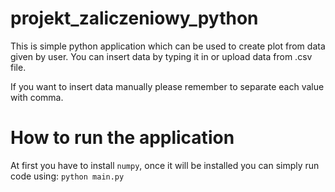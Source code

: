 # projekt_zaliczeniowy_python
This is simple python application which can be used to create plot from data given by user. 
You can insert data by typing it in or upload data from .csv file.

If you want to insert data manually please remember to separate each value with comma.

# How to run the application 

At first you have to install `numpy`, once it will be installed you can simply run code using: `python main.py`